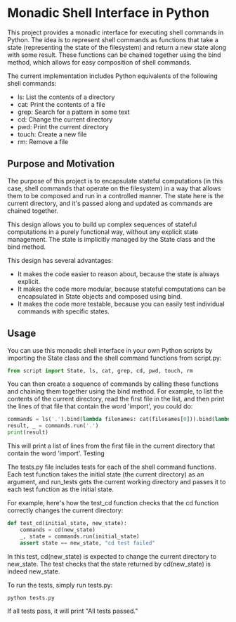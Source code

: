 # Monadic Shell Interface in Python

This project provides a monadic interface for executing shell commands in Python. The idea is to represent shell commands as functions that take a state (representing the state of the filesystem) and return a new state along with some result. These functions can be chained together using the bind method, which allows for easy composition of shell commands.

The current implementation includes Python equivalents of the following shell commands:

- ls: List the contents of a directory
- cat: Print the contents of a file
- grep: Search for a pattern in some text
- cd: Change the current directory
- pwd: Print the current directory
- touch: Create a new file
- rm: Remove a file

## Purpose and Motivation

The purpose of this project is to encapsulate stateful computations (in this case, shell commands that operate on the filesystem) in a way that allows them to be composed and run in a controlled manner. The state here is the current directory, and it's passed along and updated as commands are chained together.

This design allows you to build up complex sequences of stateful computations in a purely functional way, without any explicit state management. The state is implicitly managed by the State class and the bind method.

This design has several advantages:

- It makes the code easier to reason about, because the state is always explicit.
- It makes the code more modular, because stateful computations can be encapsulated in State objects and composed using bind.
- It makes the code more testable, because you can easily test individual commands with specific states.

## Usage

You can use this monadic shell interface in your own Python scripts by importing the State class and the shell command functions from script.py:

```python
from script import State, ls, cat, grep, cd, pwd, touch, rm
```
You can then create a sequence of commands by calling these functions and chaining them together using the bind method. For example, to list the contents of the current directory, read the first file in the list, and then print the lines of that file that contain the word 'import', you could do:

```python
commands = ls('.').bind(lambda filenames: cat(filenames[0])).bind(lambda text: grep('import', text))
result, _ = commands.run('.')
print(result)
```
This will print a list of lines from the first file in the current directory that contain the word 'import'.
Testing

The tests.py file includes tests for each of the shell command functions. Each test function takes the initial state (the current directory) as an argument, and run_tests gets the current working directory and passes it to each test function as the initial state.

For example, here's how the test_cd function checks that the cd function correctly changes the current directory:

```python
def test_cd(initial_state, new_state):
    commands = cd(new_state)
    _, state = commands.run(initial_state)
    assert state == new_state, "cd test failed"
```

In this test, cd(new_state) is expected to change the current directory to new_state. The test checks that the state returned by cd(new_state) is indeed new_state.

To run the tests, simply run tests.py:
```python
python tests.py
```

If all tests pass, it will print "All tests passed."


